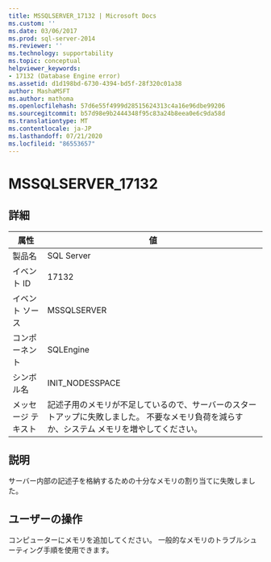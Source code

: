 ```yaml
---
title: MSSQLSERVER_17132 | Microsoft Docs
ms.custom: ''
ms.date: 03/06/2017
ms.prod: sql-server-2014
ms.reviewer: ''
ms.technology: supportability
ms.topic: conceptual
helpviewer_keywords:
- 17132 (Database Engine error)
ms.assetid: d1d198bd-6730-4394-bd5f-28f320c01a38
author: MashaMSFT
ms.author: mathoma
ms.openlocfilehash: 57d6e55f4999d28515624313c4a16e96dbe99206
ms.sourcegitcommit: b57d98e9b2444348f95c83a24b8eea0e6c9da58d
ms.translationtype: MT
ms.contentlocale: ja-JP
ms.lasthandoff: 07/21/2020
ms.locfileid: "86553657"
---
```

# <a name="mssqlserver_17132"></a>MSSQLSERVER_17132
    
## <a name="details"></a>詳細  
  
|属性|値|  
|-|-|  
|製品名|SQL Server|  
|イベント ID|17132|  
|イベント ソース|MSSQLSERVER|  
|コンポーネント|SQLEngine|  
|シンボル名|INIT_NODESSPACE|  
|メッセージ テキスト|記述子用のメモリが不足しているので、サーバーのスタートアップに失敗しました。 不要なメモリ負荷を減らすか、システム メモリを増やしてください。|  
  
## <a name="explanation"></a>説明  
 サーバー内部の記述子を格納するための十分なメモリの割り当てに失敗しました。  
  
## <a name="user-action"></a>ユーザーの操作  
 コンピューターにメモリを追加してください。 一般的なメモリのトラブルシューティング手順を使用できます。  
  
  
